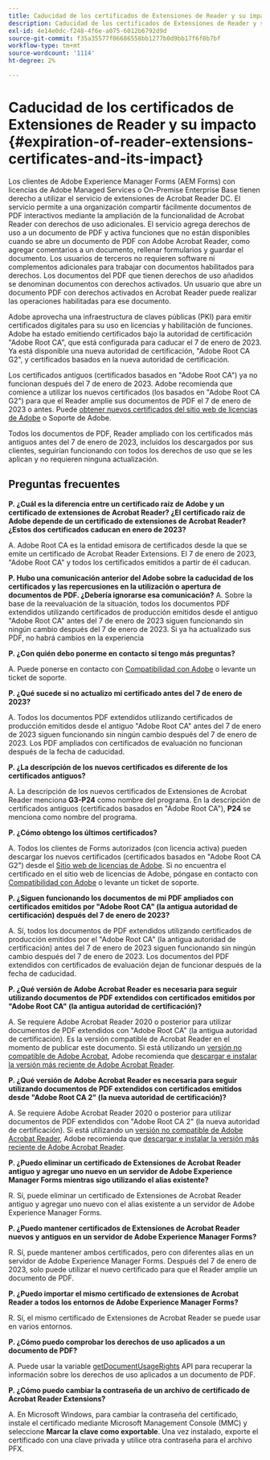 ```yaml
---
title: Caducidad de los certificados de Extensiones de Reader y su impacto
description: Caducidad de los certificados de Extensiones de Reader y su impacto
exl-id: 4e14e0dc-f248-4f6e-a075-6012b6792d9d
source-git-commit: f35a35577f06686558bb1277b0d9bb17f6f0b7bf
workflow-type: tm+mt
source-wordcount: '1114'
ht-degree: 2%

---
```



# Caducidad de los certificados de Extensiones de Reader y su impacto {#expiration-of-reader-extensions-certificates-and-its-impact}

Los clientes de Adobe Experience Manager Forms (AEM Forms) con licencias de Adobe Managed Services o On-Premise Enterprise Base tienen derecho a utilizar el servicio de extensiones de Acrobat Reader DC. El servicio permite a una organización compartir fácilmente documentos de PDF interactivos mediante la ampliación de la funcionalidad de Acrobat Reader con derechos de uso adicionales. El servicio agrega derechos de uso a un documento de PDF y activa funciones que no están disponibles cuando se abre un documento de PDF con Adobe Acrobat Reader, como agregar comentarios a un documento, rellenar formularios y guardar el documento. Los usuarios de terceros no requieren software ni complementos adicionales para trabajar con documentos habilitados para derechos. Los documentos del PDF que tienen derechos de uso añadidos se denominan documentos con derechos activados. Un usuario que abre un documento PDF con derechos activados en Acrobat Reader puede realizar las operaciones habilitadas para ese documento.

Adobe aprovecha una infraestructura de claves públicas (PKI) para emitir certificados digitales para su uso en licencias y habilitación de funciones. Adobe ha estado emitiendo certificados bajo la autoridad de certificación &quot;Adobe Root CA&quot;, que está configurada para caducar el 7 de enero de 2023. Ya está disponible una nueva autoridad de certificación, &quot;Adobe Root CA G2&quot;, y certificados basados en la nueva autoridad de certificación.

Los certificados antiguos (certificados basados en &quot;Adobe Root CA&quot;) ya no funcionan después del 7 de enero de 2023. Adobe recomienda que comience a utilizar los nuevos certificados (los basados en &quot;Adobe Root CA G2&quot;) para que el Reader amplíe sus documentos de PDF el 7 de enero de 2023 o antes.  Puede [obtener nuevos certificados del sitio web de licencias de Adobe](https://licensing.adobe.com/) o Soporte de Adobe.

Todos los documentos de PDF, Reader ampliado con los certificados más antiguos antes del 7 de enero de 2023, incluidos los descargados por sus clientes, seguirían funcionando con todos los derechos de uso que se les aplican y no requieren ninguna actualización.

## Preguntas frecuentes 

**P. ¿Cuál es la diferencia entre un certificado raíz de Adobe y un certificado de extensiones de Acrobat Reader? ¿El certificado raíz de Adobe depende de un certificado de extensiones de Acrobat Reader? ¿Estos dos certificados caducan en enero de 2023?**

A. Adobe Root CA es la entidad emisora de certificados desde la que se emite un certificado de Acrobat Reader Extensions. El 7 de enero de 2023, &quot;Adobe Root CA&quot; y todos los certificados emitidos a partir de él caducan.

**P. Hubo una comunicación anterior del Adobe sobre la caducidad de los certificados y las repercusiones en la utilización o apertura de documentos de PDF. ¿Debería ignorarse esa comunicación?**
A. Sobre la base de la reevaluación de la situación, todos los documentos PDF extendidos utilizando certificados de producción emitidos desde el antiguo &quot;Adobe Root CA&quot; antes del 7 de enero de 2023 siguen funcionando sin ningún cambio después del 7 de enero de 2023. Si ya ha actualizado sus PDF, no habrá cambios en la experiencia

**P. ¿Con quién debo ponerme en contacto si tengo más preguntas?**

A. Puede ponerse en contacto con [Compatibilidad con Adobe](https://experienceleague.adobe.com/?support-solution=Experience+Manager&amp;lang=es#support) o levante un ticket de soporte.

**P. ¿Qué sucede si no actualizo mi certificado antes del 7 de enero de 2023?**

A. Todos los documentos PDF extendidos utilizando certificados de producción emitidos desde el antiguo &quot;Adobe Root CA&quot; antes del 7 de enero de 2023 siguen funcionando sin ningún cambio después del 7 de enero de 2023. Los PDF ampliados con certificados de evaluación no funcionan después de la fecha de caducidad.

**P. ¿La descripción de los nuevos certificados es diferente de los certificados antiguos?**

A. La descripción de los nuevos certificados de Extensiones de Acrobat Reader menciona **G3-P24** como nombre del programa. En la descripción de certificados antiguos (certificados basados en &quot;Adobe Root CA&quot;), **P24** se menciona como nombre del programa.

**P. ¿Cómo obtengo los últimos certificados?**

A. Todos los clientes de Forms autorizados (con licencia activa) pueden descargar los nuevos certificados (certificados basados en &quot;Adobe Root CA G2&quot;) desde el [Sitio web de licencias de Adobe](https://licensing.adobe.com/). Si no encuentra el certificado en el sitio web de licencias de Adobe, póngase en contacto con [Compatibilidad con Adobe](https://experienceleague.adobe.com/?support-solution=Experience+Manager&amp;lang=en#support) o levante un ticket de soporte.

**P. ¿Siguen funcionando los documentos de mi PDF ampliados con certificados emitidos por &quot;Adobe Root CA&quot; (la antigua autoridad de certificación) después del 7 de enero de 2023?**

A. Sí, todos los documentos de PDF extendidos utilizando certificados de producción emitidos por el &quot;Adobe Root CA&quot; (la antigua autoridad de certificación) antes del 7 de enero de 2023 siguen funcionando sin ningún cambio después del 7 de enero de 2023. Los documentos del PDF extendidos con certificados de evaluación dejan de funcionar después de la fecha de caducidad.

**P. ¿Qué versión de Adobe Acrobat Reader es necesaria para seguir utilizando documentos de PDF extendidos con certificados emitidos por &quot;Adobe Root CA&quot; (la antigua autoridad de certificación)?**

A. Se requiere Adobe Acrobat Reader 2020 o posterior para utilizar documentos de PDF extendidos con &quot;Adobe Root CA&quot; (la antigua autoridad de certificación). Es la versión compatible de Acrobat Reader en el momento de publicar este documento. Si está utilizando un [versión no compatible de Adobe Acrobat](https://helpx.adobe.com/es/support/programs/eol-matrix.html), Adobe recomienda que [descargar e instalar la versión más reciente de Adobe Acrobat Reader](https://get.adobe.com/reader/).

**P. ¿Qué versión de Adobe Acrobat Reader es necesaria para seguir utilizando documentos de PDF extendidos con certificados emitidos desde &quot;Adobe Root CA 2&quot; (la nueva autoridad de certificación)?**

A. Se requiere Adobe Acrobat Reader 2020 o posterior para utilizar documentos de PDF extendidos con &quot;Adobe Root CA 2&quot; (la nueva autoridad de certificación). Si está utilizando un [versión no compatible de Adobe Acrobat Reader](https://helpx.adobe.com/support/programs/eol-matrix.html), Adobe recomienda que [descargar e instalar la versión más reciente de Adobe Acrobat Reader](https://get.adobe.com/reader/).

**P. ¿Puedo eliminar un certificado de Extensiones de Acrobat Reader antiguo y agregar uno nuevo en un servidor de Adobe Experience Manager Forms mientras sigo utilizando el alias existente?**

R. Sí, puede eliminar un certificado de Extensiones de Acrobat Reader antiguo y agregar uno nuevo con el alias existente a un servidor de Adobe Experience Manager Forms.

**P. ¿Puedo mantener certificados de Extensiones de Acrobat Reader nuevos y antiguos en un servidor de Adobe Experience Manager Forms?**

R. Sí, puede mantener ambos certificados, pero con diferentes alias en un servidor de Adobe Experience Manager Forms. Después del 7 de enero de 2023, solo puede utilizar el nuevo certificado para que el Reader amplíe un documento de PDF.

**P. ¿Puedo importar el mismo certificado de extensiones de Acrobat Reader a todos los entornos de Adobe Experience Manager Forms?**

R. Sí, el mismo certificado de Extensiones de Acrobat Reader se puede usar en varios entornos.

**P. ¿Cómo puedo comprobar los derechos de uso aplicados a un documento de PDF?**

A. Puede usar la variable [getDocumentUsageRights](https://experienceleague.adobe.com/docs/experience-manager-65/forms/developer-reference/programming-aem-forms-jee/java-api-quick-start-code-examples/acrobat-reader-dc-extensions-service.html?lang=en#quick-start-soap-mode-retrieving-credential-information-using-the-java-api) API para recuperar la información sobre los derechos de uso aplicados a un documento de PDF.

**P. ¿Cómo puedo cambiar la contraseña de un archivo de certificado de Acrobat Reader Extensions?**

A. En Microsoft Windows, para cambiar la contraseña del certificado, instale el certificado mediante Microsoft Management Console (MMC) y seleccione **Marcar la clave como exportable**. Una vez instalado, exporte el certificado con una clave privada y utilice otra contraseña para el archivo PFX.


<!-- 
## Applying the certificates {#obtaning-and-applying-the-certificates} 

You can choose one of the following paths to apply latest certificates:

* [Updating certificates for an AEM Forms on JEE environment](#Updating-and-Applying-certificates-for-an-AEM-Forms-on-JEE-environment) 
* [Updating certificates for an AEM Forms on OSGi environment](#Updating-and-applying-certificates-for-an-AEM-Forms-on-OSGi-environment)

>[!NOTE]
>
>The document uses the term certificates and credentials interchangeably.

### Pre-requisites {#Pre-requisites}

Updating the certificates requires using actions available on AEM Forms administrator console and Reader Extension APIs provided by AEM Forms. The document is intended for users and administrators with knowledge of using Adobe Experience Manger Forms APIs. Before you start, ensure that: 

* the user has administrator rights on underlying AEM Forms environment. 
* the user has setup the [development environment](https://experienceleague.adobe.com/docs/experience-manager-65/developing/devtools/howto-projects-eclipse.html) and has access to it.
* [obtain the certificates](#obtain-the-certificates).


### Obtain the certificates {#obtain-the-certificates}

The Rights credential is delivered as a digital certificate that contains the public key, the private key, and the password used to access the credential.

If your organization purchases a production version of Reader Extensions, the production Rights credential is delivered by Adobe Licensing Website (LWS). A production Rights credential is unique to your organization and can enable the specific usage rights that you require.

If you obtained Reader Extensions through a partner or software provider who integrated Reader Extensions into their software, the Rights credential is provided to you by that partner who, in turn, receives this credential from Adobe.

>[!NOTE]
>
>The Rights credential cannot be used for typical document signing or assertion of identity. For these applications, you can use a self-sign certificate or acquire an identity certificate from a Certificate Authority (CA).

The following types of Rights credentials are available:

**Customer Evaluation**: A credential with a short validity period that is provided to customers who want to evaluate Reader Extensions. Usage rights applied to documents using this credential expire when the credential expires. This type of credential is valid only for two to three months.

**Production**: A credential with a long validity period that is provided to customers who purchased the full product. Production credentials are unique to each customer but can be installed on multiple systems.

If you have already used certificates to reader extend PDF files, download a production certificate from [Adobe Licensing Website (LWS)](https://licensing.adobe.com/).

### Applying certificates for an AEM Forms on JEE environment {#Updating-and-Applying-certificates-for-an-AEM-Forms-on-JEE-environment} 

Applying new certificates on AEM Forms on JEE stack requires importing new credentials and applying usage rights. You can use admin console to import credentials and AEM Forms Reader Extension APIs to apply usage rights. 

#### Import and configure credentials 

You can use the Trust Store Management pages to import a new credential. The Trust Store may contain more than one Reader Extensions credential. You must designate one of those credentials as the default Reader Extensions credential. The default credential is used when a Workbench user is unable to determine which credential to use during process creation. These rules apply to default credentials:

* If you import a Reader Extensions credential and the Trust Store contains no other Reader Extensions credentials, it is set as the default.
* If you import a Reader Extensions credential with the Default option selected, the default type is removed from an existing default credential. The imported credential becomes the default.
* You cannot delete a default Reader Extensions credential. To delete the default credential, first set another credential as the default. An exception to this rule is that if there is only one credential, you can delete it even though it is the default.
* You cannot update a default Reader Extensions credential.

To import the credentials: 

1. In administration console, click Settings > Trust Store Management > Local Credentials.
1. Click Import and, under Trust Store Type, select Acrobat Reader DC extensions Credential.
1. (Optional) To indicate that this credential is the default credential to use with Acrobat Reader DC extensions, select Default.
1. In the Alias box, type an identifier for the credential. This identifier is used as the display name for the credential in Acrobat Reader DC extensions. This alias is also used to access the credential programmatically using the AEM forms SDK.
1. Click Choose File to locate the credential, type the password of the credential, and then click OK.

If the error message "Failed to import credential due to either incorrect file format, or incorrect password" appears, verify that the password is valid.

You can also import and delete credentials programmatically. (See [Programming with AEM forms](../../developing/credentials.md).)

<!-- ### Remove usage rights from existing rights-enabled PDF documents

Remove usage rights from existing rights-enabled PDF documents before applying usage rights with latest credentials. AEM Forms on JEE provides APIs to remove usage rights. For detailed instructions, see [Removing Usage Rights from PDF Documents](../../developing/assigning-usage-rights.md#removing-usage-rights-from-pdf-documents).

To remove usage rights for AEM Forms on JEE processes developed in Workbench, see [Workbench Help](https://helpx.adobe.com/content/dam/help/en/experience-manager/6-5/forms/pdf/WorkbenchHelp.pdf). 

#### Apply the usage rights to PDF documents 

After importing new credentials, you can apply usage rights to PDF documents using the Acrobat Reader DC extensions Java Client API and web service.  For details, see [Applying Usage Rights to PDF Documents](../../developing/assigning-usage-rights.md#applying-usage-rights-to-pdf-documents). 


### Applying certificates for an AEM Forms on OSGi environment {#Updating-and-applying-certificates-for-an-AEM-Forms-on-OSGi-environment}

Applying new certificates on AEM Forms on OSGi stack requires importing new credentials and applying usage rights. You can use admin console to import credentials and AEM Forms Reader Extension APIs to apply usage rights. 

#### Import credentials {#Import-credentials}

In an AEM Forms on OSGi environment, a Reader Extension credential is associated with fd-service user. Before adding credentials for fd-user key store, perform the following steps to create a key store: 

1. Log in to your AEM Author instance as an Administrator.
1. Go to **[!UICONTROL Tools]**> **[!UICONTROL Security]**>**[!UICONTROL Users]**.
1. Scroll down the list of users until you find fd-service user account.
1. Click **[!UICONTROL fd-service]** user.
1. Click keystore tab.
1. Click **[!UICONTROL Create KeyStore]**.
1. Set the KeyStore Access Password and save your settings to create the KeyStore password.

After creating the key-store, add credentials to fd-service user. The following video explains the steps: 

>[!VIDEO](https://images-tv.adobe.com/mpcv3/5577/8db8e554-f04b-4fae-8108-b9b5e0eb03ad_1627925794.854x480at800_h264.mp4)

The following command list the details of the pfx file. Before running the command, navigate to the directory that contains the .pfx file.

`keytool -v -list -storetype pkcs12 -keystore [name of your .pfx file]`

For example keytool -v -list -storetype pkcs12 -keystore 1005566.pfx where 1005566.pfx is the name of my pfx file

<!-- ### Remove usage rights from existing rights-enabled PDF documents

Remove usage rights from existing rights-enabled PDF documents before applying usage rights with latest credentials. You can remove the usage rights for a document by invoking the removeUsageRights API from within the docAssuranceServiceAPI. For detailed information, see [Remove Usage Rights](/help/forms/using/aem-document-services-programmatically.md#removing-usage-rights) document.

#### Apply the usage rights to PDF documents 

To apply usage rights in an AEM Forms on OSGi environment, Create custom OSGi service to usage rights to the documents. You can also create a servlet with a POST method to return the reader extended PDF to the user. For detailed instructions, see [Applying Reader Extensions](https://experienceleague.adobe.com/docs/experience-manager-learn/forms/document-services/apply-reader-extension-rights-to-pdf.html).  -->
